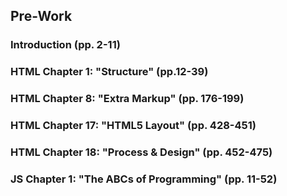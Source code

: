 ## Pre-Work 

### Introduction (pp. 2-11)

### HTML Chapter 1: "Structure" (pp.12-39) 

### HTML Chapter 8: "Extra Markup" (pp. 176-199)

### HTML Chapter 17: "HTML5 Layout" (pp. 428-451)

### HTML Chapter 18: "Process & Design" (pp. 452-475) 

### JS Chapter 1: "The ABCs of Programming" (pp. 11-52) 

